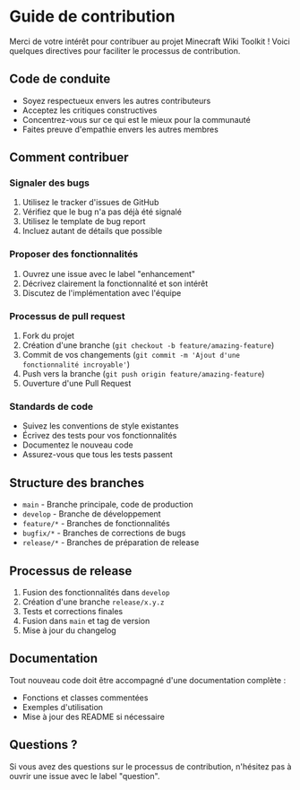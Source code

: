 # Guide de contribution

Merci de votre intérêt pour contribuer au projet Minecraft Wiki Toolkit ! Voici quelques directives pour faciliter le processus de contribution.

## Code de conduite

- Soyez respectueux envers les autres contributeurs
- Acceptez les critiques constructives
- Concentrez-vous sur ce qui est le mieux pour la communauté
- Faites preuve d'empathie envers les autres membres

## Comment contribuer

### Signaler des bugs

1. Utilisez le tracker d'issues de GitHub
2. Vérifiez que le bug n'a pas déjà été signalé
3. Utilisez le template de bug report
4. Incluez autant de détails que possible

### Proposer des fonctionnalités

1. Ouvrez une issue avec le label "enhancement"
2. Décrivez clairement la fonctionnalité et son intérêt
3. Discutez de l'implémentation avec l'équipe

### Processus de pull request

1. Fork du projet
2. Création d'une branche (`git checkout -b feature/amazing-feature`)
3. Commit de vos changements (`git commit -m 'Ajout d'une fonctionnalité incroyable'`)
4. Push vers la branche (`git push origin feature/amazing-feature`)
5. Ouverture d'une Pull Request

### Standards de code

- Suivez les conventions de style existantes
- Écrivez des tests pour vos fonctionnalités
- Documentez le nouveau code
- Assurez-vous que tous les tests passent

## Structure des branches

- `main` - Branche principale, code de production
- `develop` - Branche de développement
- `feature/*` - Branches de fonctionnalités
- `bugfix/*` - Branches de corrections de bugs
- `release/*` - Branches de préparation de release

## Processus de release

1. Fusion des fonctionnalités dans `develop`
2. Création d'une branche `release/x.y.z`
3. Tests et corrections finales
4. Fusion dans `main` et tag de version
5. Mise à jour du changelog

## Documentation

Tout nouveau code doit être accompagné d'une documentation complète :

- Fonctions et classes commentées
- Exemples d'utilisation
- Mise à jour des README si nécessaire

## Questions ?

Si vous avez des questions sur le processus de contribution, n'hésitez pas à ouvrir une issue avec le label "question".
